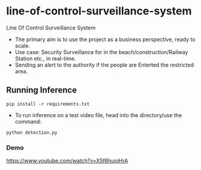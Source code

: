 # line-of-control-surveillance-system
Line Of Control Surveillance System

- The primary aim is to use the project as a business perspective, ready to scale.
- Use case: Security Surveillance for in the beach/construction/Railway Station etc., in real-time.
- Sending an alert to the authority if the people are Enterted the restricted area.

## Running Inference

````
pip install -r requirements.txt

````

- To run inference on a test video file, head into the directory/use the command:

````
python detection.py

````

### Demo

https://www.youtube.com/watch?v=X5f6hujoHrA
